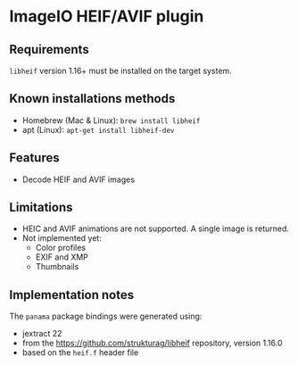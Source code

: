 # ImageIO HEIF/AVIF plugin

## Requirements

`libheif` version 1.16+ must be installed on the target system.

## Known installations methods

- Homebrew (Mac & Linux): `brew install libheif`
- apt (Linux): `apt-get install libheif-dev`

## Features

- Decode HEIF and AVIF images

## Limitations

- HEIC and AVIF animations are not supported. A single image is returned.
- Not implemented yet:
  - Color profiles
  - EXIF and XMP
  - Thumbnails

## Implementation notes

The `panama` package bindings were generated using:
- jextract 22
- from the https://github.com/strukturag/libheif repository, version 1.16.0
- based on the `heif.f` header file